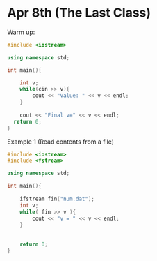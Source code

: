 # Apr 8th (The Last Class)

Warm up:
```C++
#include <iostream>

using namespace std;

int main(){

	int v;
	while(cin >> v){
		cout << "Value: " << v << endl;
	}
	
	cout << "Final v=" << v << endl;
  return 0;
}

```

Example 1 (Read contents from a file)
```C++
#include <iostream>
#include <fstream>

using namespace std;

int main(){
	
	ifstream fin("num.dat");
	int v;
	while( fin >> v ){
		cout << "v = " << v << endl;
	}
	
	
	return 0;
}
```

